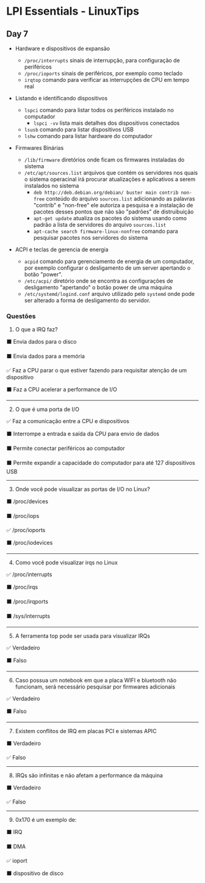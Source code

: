 # LPI Essentials - LinuxTips

## Day 7

- Hardware e dispositivos de expansão
    - `/proc/interrupts` sinais de interrupção, para configuração de periféricos
    - `/proc/ioports` sinais de periféricos, por exemplo como teclado
    - `irqtop` comando para verificar as interrupções de CPU em tempo real

- Listando e identificando dispositivos
    - `lspci` comando para listar todos os periféricos instalado no computador
        - `lspci -vv` lista mais detalhes dos dispositivos conectados
    - `lsusb` comando para listar dispositivos USB
    - `lshw` comando para listar hardware do computador

- Firmwares Binárias
    - `/lib/firmware` diretórios onde ficam os firmwares instaladas do sistema
    - `/etc/apt/sources.list` arquivos que contém os servidores nos quais o sistema operacinal irá procurar atualizações e aplicativos a serem instalados no sistema
        - `deb http://deb.debian.org/debian/ buster main contrib non-free` conteúdo do arquivo `sources.list` adicionando as palavras "contrib" e "non-free" ele autoriza a pesquisa e a instalação de pacotes desses pontos que não são "padrões" de distruibuição 
        - `apt-get update` atualiza os pacotes do sistema usando como padrão a lista de servidores do arquivo `sources.list`
        - `apt-cache search firmware-linux-nonfree` comando para pesquisar pacotes nos servidores do sistema

- ACPI e teclas de gerencia de energia
    - `acpid` comando para gerenciamento de energia de um computador, por exemplo configurar o desligamento de um server apertando o botão "power".
    - `/etc/acpi/` diretório onde se encontra as configurações de desligamento "apertando" o botão power de uma máquina
    - `/etc/systemd/logind.conf` arquivo utilizado pelo `systemd` onde pode ser alterado a forma de desligamento do servidor.

### Questões

1. O que a IRQ faz?

:black_large_square: Envia dados para o disco

:black_large_square: Envia dados para a memória

:white_check_mark: Faz a CPU parar o que estiver fazendo para requisitar atenção de um dispositivo

:black_large_square: Faz a CPU acelerar a performance de I/O

---

2. O que é uma porta de I/O

:white_check_mark: Faz a comunicação entre a CPU e dispositivos

:black_large_square: Interrompe a entrada e saída da CPU para envio de dados

:black_large_square: Permite conectar periféricos ao computador

:black_large_square: Permite expandir a capacidade do computador para até 127 dispositivos USB

---

3. Onde você pode visualizar as portas de I/O no Linux?

:black_large_square: /proc/devices

:black_large_square: /proc/iops

:white_check_mark: /proc/ioports

:black_large_square: /proc/iodevices

---

4. Como você pode visualizar irqs no Linux

:white_check_mark: /proc/interrupts

:black_large_square: /proc/irqs

:black_large_square: /proc/irqports

:black_large_square: /sys/interrupts

---

5. A ferramenta top pode ser usada para visualizar IRQs

:white_check_mark: Verdadeiro

:black_large_square: Falso

---

6. Caso possua um notebook em que a placa WIFI e bluetooth não funcionam, será necessário pesquisar por firmwares adicionais

:white_check_mark: Verdadeiro

:black_large_square: Falso

---

7. Existem conflitos de IRQ em placas PCI e sistemas APIC

:black_large_square: Verdadeiro

:white_check_mark: Falso

---

8. IRQs são infinitas e não afetam a performance da máquina

:black_large_square: Verdadeiro

:white_check_mark: Falso

---

9. 0x170 é um exemplo de:

:black_large_square: IRQ

:black_large_square: DMA

:white_check_mark: ioport

:black_large_square: dispositivo de disco